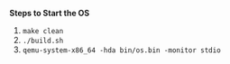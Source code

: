 **Steps to Start the OS**

1. `make clean`
2. `./build.sh`
3. `qemu-system-x86_64 -hda bin/os.bin -monitor stdio`
